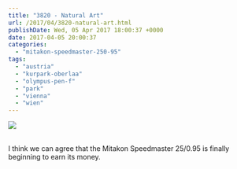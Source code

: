```yaml
---
title: "3820 - Natural Art"
url: /2017/04/3820-natural-art.html
publishDate: Wed, 05 Apr 2017 18:00:37 +0000
date: 2017-04-05 20:00:37
categories: 
  - "mitakon-speedmaster-250-95"
tags: 
  - "austria"
  - "kurpark-oberlaa"
  - "olympus-pen-f"
  - "park"
  - "vienna"
  - "wien"
---
```

<div class="container">
<div class="center"><a target="_blank" href="https://d25zfm9zpd7gm5.cloudfront.net/1200x1200/2016/20160925_172715_lr.jpg"><img class="webfeedsFeaturedVisual" src="https://d25zfm9zpd7gm5.cloudfront.net/0600x0600/2016/20160925_172715_lr.jpg" /></a></div>
</div>
<br />

I think we can agree that the Mitakon Speedmaster 25/0.95 is finally beginning to earn its money.
